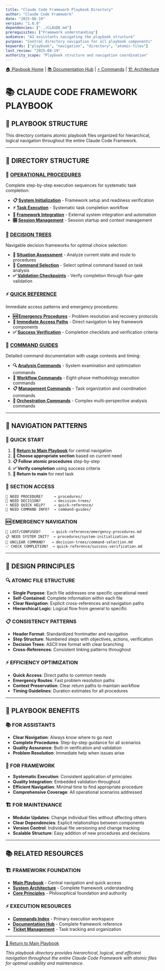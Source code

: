 ```yaml
---
title: "Claude Code Framework Playbook Directory"
author: "Claude Code Framework"
date: "2025-08-19"
version: "1.0.0"
dependencies: ["../CLAUDE.md"]
prerequisites: ["Framework understanding"]
audience: "AI assistants navigating the playbook structure"
purpose: "Central directory navigation for all playbook components"
keywords: ["playbook", "navigation", "directory", "atomic-files"]
last_review: "2025-08-19"
authority_scope: "Playbook structure and navigation coordination"
---
```


[🏠 Playbook Home](../CLAUDE.md) | [📚 Documentation Hub](../docs/index.md) | [⚡ Commands](../commands/) | [🏗️ Architecture](../docs/architecture/)

# 📚 CLAUDE CODE FRAMEWORK PLAYBOOK

## 🎯 PLAYBOOK STRUCTURE

This directory contains atomic playbook files organized for hierarchical, logical navigation throughout the entire Claude Code Framework.

---

## 📁 DIRECTORY STRUCTURE

### 🔧 [OPERATIONAL PROCEDURES](./procedures/)
Complete step-by-step execution sequences for systematic task completion:

- **📋 [System Initialization](./procedures/system-initialization.md)** - Framework setup and readiness verification
- **⚡ [Task Execution](./procedures/task-execution.md)** - Systematic task completion workflow
- **🔗 [Framework Integration](./procedures/framework-integration.md)** - External system integration and automation
- **🎛️ [Session Management](./procedures/session-management.md)** - Session startup and context management

### 🌳 [DECISION TREES](./decision-trees/)
Navigable decision frameworks for optimal choice selection:

- **🌳 [Situation Assessment](./decision-trees/situation-assessment.md)** - Analyze current state and route to procedures
- **🎯 [Command Selection](./decision-trees/command-selection.md)** - Select optimal command based on task analysis
- **✅ [Validation Checkpoints](./decision-trees/validation-checkpoints.md)** - Verify completion through four-gate validation

### ⚡ [QUICK REFERENCE](./quick-reference/)
Immediate access patterns and emergency procedures:

- **🆘 [Emergency Procedures](./quick-reference/emergency-procedures.md)** - Problem resolution and recovery protocols
- **🚀 [Immediate Access Paths](./quick-reference/immediate-access.md)** - Direct navigation to key framework components
- **✅ [Success Verification](./quick-reference/success-verification.md)** - Completion checklists and verification criteria

### 📖 [COMMAND GUIDES](./command-guides/)
Detailed command documentation with usage contexts and timing:

- **🔍 [Analysis Commands](./command-guides/analysis-commands.md)** - System examination and optimization commands
- **🔄 [Workflow Commands](./command-guides/workflow-commands.md)** - Eight-phase methodology execution commands
- **📋 [Management Commands](./command-guides/management-commands.md)** - Task organization and coordination commands
- **🎼 [Orchestration Commands](./command-guides/orchestration-commands.md)** - Complex multi-perspective analysis commands

---

## 🎯 NAVIGATION PATTERNS

### 🚀 QUICK START
1. **🎯 [Return to Main Playbook](../CLAUDE.md)** for central navigation
2. **🌳 Choose appropriate section** based on current need
3. **📋 Follow atomic procedures** step-by-step
4. **✅ Verify completion** using success criteria
5. **🔄 Return to main** for next task

### 📍 SECTION ACCESS
```
🔧 NEED PROCEDURE?     → procedures/
🌳 NEED DECISION?      → decision-trees/
⚡ NEED QUICK HELP?    → quick-reference/
📖 NEED COMMAND INFO?  → command-guides/
```

### 🆘 EMERGENCY NAVIGATION
```
🚨 LOST/CONFUSED?     → quick-reference/emergency-procedures.md
📋 NEED SYSTEM INIT?  → procedures/system-initialization.md
🎯 UNCLEAR COMMAND?   → decision-trees/command-selection.md
✅ CHECK COMPLETION?  → quick-reference/success-verification.md
```

---

## 🎯 DESIGN PRINCIPLES

### 🔍 ATOMIC FILE STRUCTURE
- **Single Purpose**: Each file addresses one specific operational need
- **Self-Contained**: Complete information within each file
- **Clear Navigation**: Explicit cross-references and navigation paths
- **Hierarchical Logic**: Logical flow from general to specific

### 📋 CONSISTENCY PATTERNS
- **Header Format**: Standardized frontmatter and navigation
- **Step Structure**: Numbered steps with objectives, actions, verification
- **Decision Trees**: ASCII tree format with clear branching
- **Cross-References**: Consistent linking patterns throughout

### ⚡ EFFICIENCY OPTIMIZATION
- **Quick Access**: Direct paths to common needs
- **Emergency Routes**: Fast problem resolution paths
- **Context Preservation**: Clear return paths to maintain workflow
- **Timing Guidelines**: Duration estimates for all procedures

---

## 🔄 PLAYBOOK BENEFITS

### 📚 FOR ASSISTANTS
- **Clear Navigation**: Always know where to go next
- **Complete Procedures**: Step-by-step guidance for all scenarios
- **Quality Assurance**: Built-in verification and validation
- **Problem Resolution**: Immediate help when issues arise

### 🎯 FOR FRAMEWORK
- **Systematic Execution**: Consistent application of principles
- **Quality Integration**: Embedded validation throughout
- **Efficient Navigation**: Minimal time to find appropriate procedure
- **Comprehensive Coverage**: All operational scenarios addressed

### 🏗️ FOR MAINTENANCE
- **Modular Updates**: Change individual files without affecting others
- **Clear Dependencies**: Explicit relationships between components
- **Version Control**: Individual file versioning and change tracking
- **Scalable Structure**: Easy addition of new procedures and decisions

---

## 📚 RELATED RESOURCES

### 🏗️ FRAMEWORK FOUNDATION
- **[Main Playbook](../CLAUDE.md)** - Central navigation and quick access
- **[System Architecture](../docs/architecture/system-architecture-overview.md)** - Complete framework understanding
- **[Core Principles](../docs/principles/)** - Philosophical foundation and authority

### ⚡ EXECUTION RESOURCES
- **[Commands Index](../commands/index.md)** - Primary execution workspace
- **[Documentation Hub](../docs/index.md)** - Complete framework reference
- **[Ticket Management](../docs/planning/TICKET_REGISTRY.md)** - Task tracking and organization

---

[🔄 Return to Main Playbook](../CLAUDE.md)

*This playbook directory provides hierarchical, logical, and efficient navigation throughout the entire Claude Code Framework with atomic files for optimal usability and maintenance.*